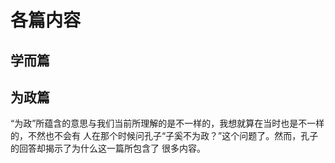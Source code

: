# 各篇内容

## 学而篇

## 为政篇

“为政”所蕴含的意思与我们当前所理解的是不一样的，我想就算在当时也是不一样的，不然也不会有
人在那个时候问孔子“子奚不为政？”这个问题了。然而，孔子的回答却揭示了为什么这一篇所包含了
很多内容。
